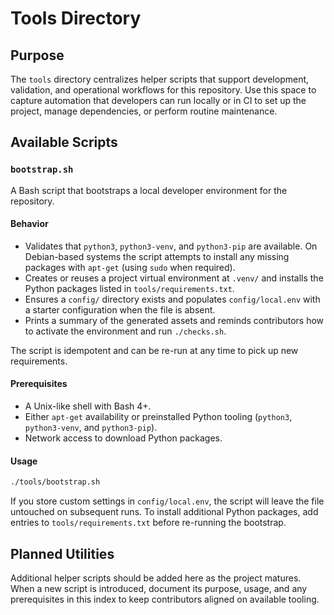 # Tools Directory

## Purpose

The `tools` directory centralizes helper scripts that support development,
validation, and operational workflows for this repository. Use this space to
capture automation that developers can run locally or in CI to set up the
project, manage dependencies, or perform routine maintenance.

## Available Scripts

### `bootstrap.sh`

A Bash script that bootstraps a local developer environment for the
repository.

#### Behavior

- Validates that `python3`, `python3-venv`, and `python3-pip` are available.
  On Debian-based systems the script attempts to install any missing packages
  with `apt-get` (using `sudo` when required).
- Creates or reuses a project virtual environment at `.venv/` and installs the
  Python packages listed in `tools/requirements.txt`.
- Ensures a `config/` directory exists and populates `config/local.env` with a
  starter configuration when the file is absent.
- Prints a summary of the generated assets and reminds contributors how to
  activate the environment and run `./checks.sh`.

The script is idempotent and can be re-run at any time to pick up new
requirements.

#### Prerequisites

- A Unix-like shell with Bash 4+.
- Either `apt-get` availability or preinstalled Python tooling (`python3`,
  `python3-venv`, and `python3-pip`).
- Network access to download Python packages.

#### Usage

```bash
./tools/bootstrap.sh
```

If you store custom settings in `config/local.env`, the script will leave the
file untouched on subsequent runs. To install additional Python packages, add
entries to `tools/requirements.txt` before re-running the bootstrap.

## Planned Utilities

Additional helper scripts should be added here as the project matures. When a
new script is introduced, document its purpose, usage, and any prerequisites in
this index to keep contributors aligned on available tooling.
